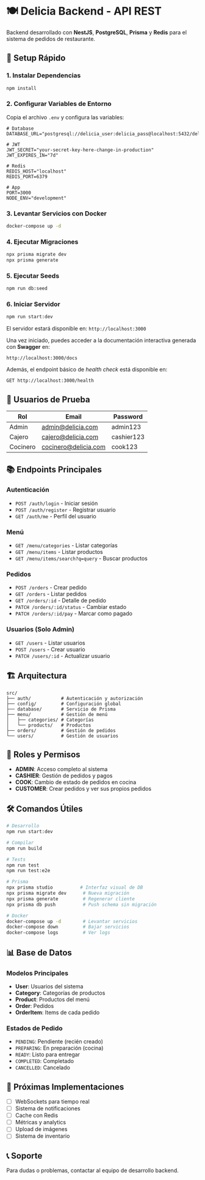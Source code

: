 # 🍽️ Delicia Backend - API REST

Backend desarrollado con **NestJS**, **PostgreSQL**, **Prisma** y **Redis** para el sistema de pedidos de restaurante.

## 🚀 Setup Rápido

### 1. Instalar Dependencias
```bash
npm install
```

### 2. Configurar Variables de Entorno
Copia el archivo `.env` y configura las variables:

```env
# Database
DATABASE_URL="postgresql://delicia_user:delicia_pass@localhost:5432/delicia_db"

# JWT
JWT_SECRET="your-secret-key-here-change-in-production"
JWT_EXPIRES_IN="7d"

# Redis
REDIS_HOST="localhost"
REDIS_PORT=6379

# App
PORT=3000
NODE_ENV="development"
```

### 3. Levantar Servicios con Docker
```bash
docker-compose up -d
```

### 4. Ejecutar Migraciones
```bash
npx prisma migrate dev
npx prisma generate
```

### 5. Ejecutar Seeds
```bash
npm run db:seed
```

### 6. Iniciar Servidor
```bash
npm run start:dev
```

El servidor estará disponible en: `http://localhost:3000`

Una vez iniciado, puedes acceder a la documentación interactiva generada con **Swagger** en:

```
http://localhost:3000/docs
```

Además, el endpoint básico de *health check* está disponible en:

```
GET http://localhost:3000/health
```

## 👥 Usuarios de Prueba

| Rol | Email | Password |
|-----|-------|----------|
| Admin | admin@delicia.com | admin123 |
| Cajero | cajero@delicia.com | cashier123 |
| Cocinero | cocinero@delicia.com | cook123 |

## 📚 Endpoints Principales

### Autenticación
- `POST /auth/login` - Iniciar sesión
- `POST /auth/register` - Registrar usuario
- `GET /auth/me` - Perfil del usuario

### Menú
- `GET /menu/categories` - Listar categorías
- `GET /menu/items` - Listar productos
- `GET /menu/items/search?q=query` - Buscar productos

### Pedidos
- `POST /orders` - Crear pedido
- `GET /orders` - Listar pedidos
- `GET /orders/:id` - Detalle de pedido
- `PATCH /orders/:id/status` - Cambiar estado
- `PATCH /orders/:id/pay` - Marcar como pagado

### Usuarios (Solo Admin)
- `GET /users` - Listar usuarios
- `POST /users` - Crear usuario
- `PATCH /users/:id` - Actualizar usuario

## 🏗️ Arquitectura

```
src/
├── auth/           # Autenticación y autorización
├── config/         # Configuración global
├── database/       # Servicio de Prisma
├── menu/           # Gestión de menú
│   ├── categories/ # Categorías
│   └── products/   # Productos
├── orders/         # Gestión de pedidos
└── users/          # Gestión de usuarios
```

## 🔐 Roles y Permisos

- **ADMIN**: Acceso completo al sistema
- **CASHIER**: Gestión de pedidos y pagos
- **COOK**: Cambio de estado de pedidos en cocina
- **CUSTOMER**: Crear pedidos y ver sus propios pedidos

## 🛠️ Comandos Útiles

```bash
# Desarrollo
npm run start:dev

# Compilar
npm run build

# Tests
npm run test
npm run test:e2e

# Prisma
npx prisma studio          # Interfaz visual de DB
npx prisma migrate dev      # Nueva migración
npx prisma generate         # Regenerar cliente
npx prisma db push          # Push schema sin migración

# Docker
docker-compose up -d        # Levantar servicios
docker-compose down         # Bajar servicios
docker-compose logs         # Ver logs
```

## 📊 Base de Datos

### Modelos Principales
- **User**: Usuarios del sistema
- **Category**: Categorías de productos
- **Product**: Productos del menú
- **Order**: Pedidos
- **OrderItem**: Items de cada pedido

### Estados de Pedido
- `PENDING`: Pendiente (recién creado)
- `PREPARING`: En preparación (cocina)
- `READY`: Listo para entregar
- `COMPLETED`: Completado
- `CANCELLED`: Cancelado

## 🔧 Próximas Implementaciones

- [ ] WebSockets para tiempo real
- [ ] Sistema de notificaciones
- [ ] Cache con Redis
- [ ] Métricas y analytics
- [ ] Upload de imágenes
- [ ] Sistema de inventario

## 📞 Soporte

Para dudas o problemas, contactar al equipo de desarrollo backend. 